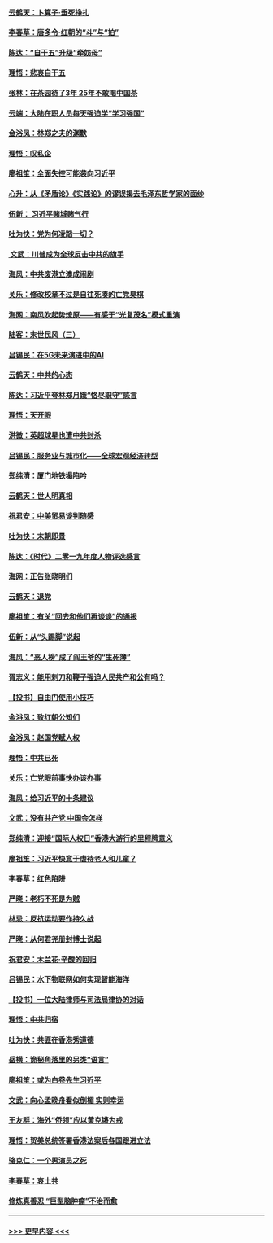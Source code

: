 #### [云鹤天：卜算子‧垂死挣扎](../pages/nsc993/n11739956.md?t=12240211) 
#### [李春草：唐多令‧红朝的“斗”与“拍”](../pages/nsc993/n11739830.md?t=12240211) 
#### [陈达：“自干五”升级“牵妨母”](../pages/nsc993/n11739724.md?t=12240211) 
#### [理悟：悲哀自干五](../pages/nsc993/n11739547.md?t=12240211) 
#### [张林：在茶园待了3年 25年不敢喝中国茶](../pages/nsc993/n11739240.md?t=12240211) 
#### [云端：大陆在职人员每天强迫学“学习强国”](../pages/nsc993/n11738735.md?t=12240211) 
#### [金浴凤：林郑之夫的渊默](../pages/nsc993/n11737735.md?t=12240211) 
#### [理悟：叹私企](../pages/nsc993/n11737715.md?t=12240211) 
#### [廖祖笙：全面失控可能袭向习近平](../pages/nsc993/n11737704.md?t=12240211) 
#### [心升：从《矛盾论》《实践论》的谬误揭去毛泽东哲学家的面纱](../pages/nsc993/n11736962.md?t=12240211) 
#### [伍新： 习近平赌城赌气行](../pages/nsc993/n11736929.md?t=12240211) 
#### [吐为快：党为何凌蹈一切？](../pages/nsc993/n11736915.md?t=12240211) 
#### [ 文武：川普成为全球反击中共的旗手](../pages/nsc993/n11736882.md?t=12240211) 
#### [海风：中共废港立澳成闹剧](../pages/nsc993/n11735857.md?t=12240211) 
#### [关乐：修改校章不过是自往死凑的亡党臭棋](../pages/nsc993/n11735097.md?t=12240211) 
#### [海网：南风吹起势燎原——有感于“光复茂名”模式重演](../pages/nsc993/n11732308.md?t=12240211) 
#### [陆客：末世民风（三）](../pages/nsc993/n11732211.md?t=12240211) 
#### [吕锡民：在5G未来演进中的AI](../pages/nsc993/n11730010.md?t=12240211) 
#### [云鹤天：中共的心态](../pages/nsc993/n11729906.md?t=12240211) 
#### [陈达：习近平夸林郑月娥“恪尽职守”感言](../pages/nsc993/n11729881.md?t=12240211) 
#### [理悟：天开眼](../pages/nsc993/n11729699.md?t=12240211) 
#### [洪微：英超球星也遭中共封杀](../pages/nsc993/n11727243.md?t=12240211) 
#### [吕锡民：服务业与城市化——全球宏观经济转型](../pages/nsc993/n11725845.md?t=12240211) 
#### [郑纯清：厦门地铁塌陷吟](../pages/nsc993/n11725813.md?t=12240211) 
#### [云鹤天：世人明真相](../pages/nsc993/n11725621.md?t=12240211) 
#### [祝君安：中美贸易谈判随感](../pages/nsc993/n11725609.md?t=12240211) 
#### [吐为快：末朝即景](../pages/nsc993/n11723365.md?t=12240211) 
#### [陈达：《时代》二零一九年度人物评选感言](../pages/nsc993/n11723337.md?t=12240211) 
#### [海网：正告张晓明们](../pages/nsc993/n11723228.md?t=12240211) 
#### [云鹤天：退党](../pages/nsc993/n11723056.md?t=12240211) 
#### [廖祖笙：有关“回去和他们再谈谈”的通报](../pages/nsc993/n11722442.md?t=12240211) 
#### [伍新：从“头踢脚”说起](../pages/nsc993/n11722429.md?t=12240211) 
#### [海风：“恶人榜”成了阎王爷的“生死簿”](../pages/nsc993/n11722272.md?t=12240211) 
#### [胥志义：能用剌刀和鞭子强迫人民共产和公有吗？](../pages/nsc993/n11720569.md?t=12240211) 
#### [【投书】自由门使用小技巧](../pages/nsc993/n11720180.md?t=12240211) 
#### [金浴凤：致红朝公知们](../pages/nsc993/n11720563.md?t=12240211) 
#### [金浴凤：赵国党赋人权](../pages/nsc993/n11720533.md?t=12240211) 
#### [理悟：中共已死](../pages/nsc993/n11720233.md?t=12240211) 
#### [关乐：亡党眼前事快办该办事](../pages/nsc993/n11719160.md?t=12240211) 
#### [海风：给习近平的十条建议](../pages/nsc993/n11717616.md?t=12240211) 
#### [文武：没有共产党 中国会怎样](../pages/nsc993/n11717584.md?t=12240211) 
#### [郑纯清：迎接“国际人权日”香港大游行的里程牌意义](../pages/nsc993/n11717417.md?t=12240211) 
#### [廖祖笙：习近平快意于虐待老人和儿童？](../pages/nsc993/n11715313.md?t=12240211) 
#### [李春草：红色陷阱](../pages/nsc993/n11715029.md?t=12240211) 
#### [严晓：老朽不死是为贼](../pages/nsc993/n11712910.md?t=12240211) 
#### [林忌：反抗运动要作持久战](../pages/nsc993/n11712623.md?t=12240211) 
#### [严晓：从何君尧册封博士说起](../pages/nsc993/n11712465.md?t=12240211) 
#### [祝君安：木兰花·辛酸的回归](../pages/nsc993/n11712381.md?t=12240211) 
#### [吕锡民：水下物联网如何实现智能海洋](../pages/nsc993/n11711158.md?t=12240211) 
#### [【投书】一位大陆律师与司法局律协的对话](../pages/nsc993/n11709675.md?t=12240211) 
#### [理悟：中共归宿](../pages/nsc993/n11710059.md?t=12240211) 
#### [吐为快：共匪在香港秀道德](../pages/nsc993/n11709979.md?t=12240211) 
#### [岳横：诡秘角落里的另类“语言”](../pages/nsc993/n11709792.md?t=12240211) 
#### [廖祖笙：或为白卷先生习近平](../pages/nsc993/n11708330.md?t=12240211) 
#### [文武：向心孟晚舟看似倒楣 实则幸运](../pages/nsc993/n11708236.md?t=12240211) 
#### [王友群：海外“侨领”应以黄克锵为戒](../pages/nsc993/n11706176.md?t=12240211) 
#### [理悟：贺美总统签署香港法案后各国跟进立法](../pages/nsc993/n11706853.md?t=12240211) 
#### [骆克仁：一个男演员之死](../pages/nsc993/n11706677.md?t=12240211) 
#### [李春草：哀土共](../pages/nsc993/n11706255.md?t=12240211) 
#### [修炼真善忍 “巨型脑肿瘤”不治而愈](../pages/nsc993/n11705340.md?t=12240211) 

----
#### [ >>> 更早内容 <<< ](../indexes/nsc993-earlier.md)
